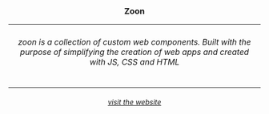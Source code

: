 <h3 align="center">Zoon</h3>
<table>
  <tr>
    <td align="center"><h6 align="center">zoon is a collection of custom web components. Built with the purpose of simplifying the creation of web apps and created with JS, CSS and HTML</h6></td>
  </tr>
</table>
<h6 align="center"><a href="https://zoon.vuw.nu">visit the website</a></h6>
